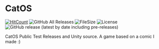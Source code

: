 # CatOS

[![HitCount](http://hits.dwyl.com/Poco-LLC/CatOS.svg)](http://hits.dwyl.com/Poco-LLC/CatOS)
![GitHub All Releases](https://img.shields.io/github/downloads/Poco-LLC/CatOS/total)
![FileSize](https://img.shields.io/github/languages/code-size/Poco-LLC/CatOS)
![License](https://img.shields.io/github/license/Poco-LLC/CatOS)
![GitHub release (latest by date including pre-releases)](https://img.shields.io/github/v/release/Poco-LLC/CatOS?include_prereleases)


CatOS Public Test Releases and Unity source.
A game based on a comic I made :)

